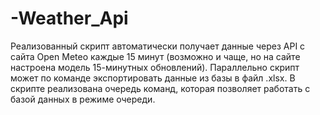 # -Weather_Api
Реализованный скрипт автоматически получает данные через API с сайта Open Meteo каждые 15 минут (возможно и чаще, но на сайте настроена модель 15-минутных обновлений).
Параллельно скрипт может по команде экспортировать данные из базы в файл .xlsx.
В скрипте реализована очередь команд, которая позволяет работать с базой данных в режиме очереди.
